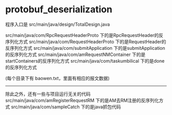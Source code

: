 # protobuf_deserialization

程序入口是 src/main/java/design/TotalDesign.java

src/main/java/com/RpcRequestHeaderProto 下的是RpcRequestHeader的反序列化方式
src/main/java/com/RequestHeaderProto 下的是RequestHeader的反序列化方式
src/main/java/com/submitApplication 下的是submitApplication的反序列化方式
src/main/java/com/amRequestNMContainer 下的是startContainers的反序列化方式
src/main/java/com/taskumbilical 下的是done的反序列化方式

(每个目录下有 baowen.txt，里面有相应的报文数据)

---------------------------------------------------------------------------
除此之外，还有一些与项目运行无关的代码
src/main/java/com/amRegisterRequestRM 下的是AM去RM注册的反序列化方式
src/main/java/com/sampleCatch 下的是java抓包代码





